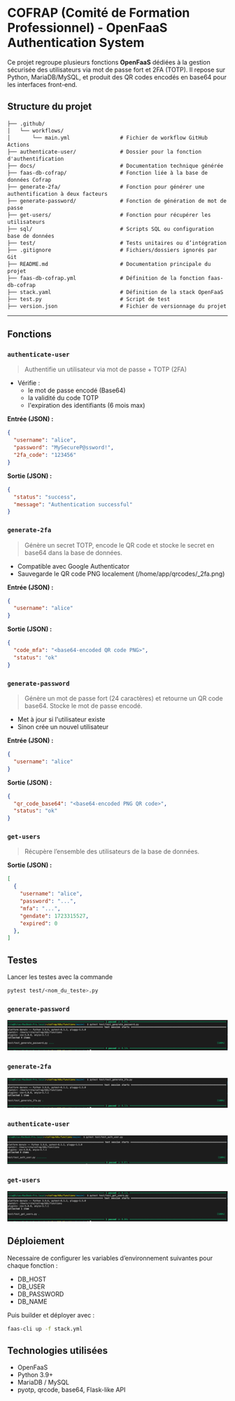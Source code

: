 # COFRAP (Comité de Formation Professionnel) - OpenFaaS Authentication System
Ce projet regroupe plusieurs fonctions **OpenFaaS** dédiées à la gestion sécurisée des utilisateurs via mot de passe fort et 2FA (TOTP). Il repose sur Python, MariaDB/MySQL, et produit des QR codes encodés en base64 pour les interfaces front-end.


## Structure du projet

```
├── .github/
│   └── workflows/
│       └── main.yml                # Fichier de workflow GitHub Actions
├── authenticate-user/              # Dossier pour la fonction d'authentification
├── docs/                           # Documentation technique générée
├── faas-db-cofrap/                 # Fonction liée à la base de données Cofrap
├── generate-2fa/                   # Fonction pour générer une authentification à deux facteurs
├── generate-password/              # Fonction de génération de mot de passe
├── get-users/                      # Fonction pour récupérer les utilisateurs
├── sql/                            # Scripts SQL ou configuration base de données
├── test/                           # Tests unitaires ou d’intégration
├── .gitignore                      # Fichiers/dossiers ignorés par Git
├── README.md                       # Documentation principale du projet
├── faas-db-cofrap.yml              # Définition de la fonction faas-db-cofrap
├── stack.yaml                      # Définition de la stack OpenFaaS
├── test.py                         # Script de test
├── version.json                    # Fichier de versionnage du projet
```



---


## Fonctions 

### `authenticate-user`

> Authentifie un utilisateur via mot de passe + TOTP (2FA)

- Vérifie :
  - le mot de passe encodé (Base64)
  - la validité du code TOTP
  - l'expiration des identifiants (6 mois max)

**Entrée (JSON) :**
```json
{
  "username": "alice",
  "password": "MySecureP@ssword!",
  "2fa_code": "123456"
}
```

**Sortie (JSON) :**
```json
{
  "status": "success",
  "message": "Authentication successful"
}
```

### `generate-2fa`

> Génère un secret TOTP, encode le QR code et stocke le secret en base64 dans la base de données.

- Compatible avec Google Authenticator
- Sauvegarde le QR code PNG localement (/home/app/qrcodes/<username>_2fa.png)

**Entrée (JSON) :**
```json
{
  "username": "alice"
}
```

**Sortie (JSON) :**
```json
{
  "code_mfa": "<base64-encoded QR code PNG>",
  "status": "ok"
}
```

### `generate-password`

> Génère un mot de passe fort (24 caractères) et retourne un QR code base64. Stocke le mot de passe encodé.

- Met à jour si l'utilisateur existe
- Sinon crée un nouvel utilisateur

**Entrée (JSON) :**
```json
{
  "username": "alice"
}
```

**Sortie (JSON) :**
```json
{
  "qr_code_base64": "<base64-encoded PNG QR code>",
  "status": "ok"
}
```

### `get-users`

> Récupère l’ensemble des utilisateurs de la base de données.


**Sortie (JSON) :**
```json
[
  {
    "username": "alice",
    "password": "...",
    "mfa": "...",
    "gendate": 1723315527,
    "expired": 0
  },
]
```


## Testes
Lancer les testes avec la commande 
```bash
pytest test/<nom_du_teste>.py
```

### `generate-password`
![screenshot](images/test_generate_password.png)

### `generate-2fa`
![screenshot](images/test_generate_2fa.png)

### `authenticate-user`
![screenshot](images/test_auth_user.png)

### `get-users`
![screenshot](images/test_get_users.png)

## Déploiement
Necessaire de configurer  les variables d’environnement suivantes pour chaque fonction :
- DB_HOST
- DB_USER
- DB_PASSWORD
- DB_NAME

Puis builder et déployer avec :

```bash
faas-cli up -f stack.yml
```


## Technologies utilisées
- OpenFaaS
- Python 3.9+
- MariaDB / MySQL
- pyotp, qrcode, base64, Flask-like API


